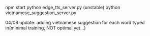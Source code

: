 npm start 
python edge_tts_server.py
(unstable) python vietnamese_suggestion_server.py

04/09 update: adding vietnamese suggestion for each word typed in(minimal training, NOT optimal yet...)
